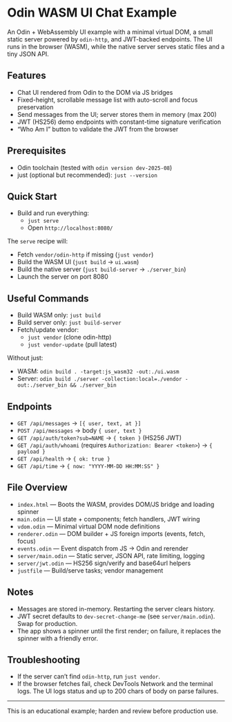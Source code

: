 # Odin WASM UI Chat Example

An Odin + WebAssembly UI example with a minimal virtual DOM, a small static server powered by `odin-http`, and JWT-backed endpoints. The UI runs in the browser (WASM), while the native server serves static files and a tiny JSON API.

## Features

- Chat UI rendered from Odin to the DOM via JS bridges
- Fixed-height, scrollable message list with auto-scroll and focus preservation
- Send messages from the UI; server stores them in memory (max 200)
- JWT (HS256) demo endpoints with constant-time signature verification
- “Who Am I” button to validate the JWT from the browser

## Prerequisites

- Odin toolchain (tested with `odin version dev-2025-08`)
- just (optional but recommended): `just --version`

## Quick Start

- Build and run everything:
  - `just serve`
  - Open `http://localhost:8080/`

The `serve` recipe will:
- Fetch `vendor/odin-http` if missing (`just vendor`)
- Build the WASM UI (`just build` → `ui.wasm`)
- Build the native server (`just build-server` → `./server_bin`)
- Launch the server on port 8080

## Useful Commands

- Build WASM only: `just build`
- Build server only: `just build-server`
- Fetch/update vendor:
  - `just vendor` (clone odin-http)
  - `just vendor-update` (pull latest)

Without just:
- WASM: `odin build . -target:js_wasm32 -out:./ui.wasm`
- Server: `odin build ./server -collection:local=./vendor -out:./server_bin && ./server_bin`

## Endpoints

- `GET /api/messages` → `[{ user, text, at }]`
- `POST /api/messages` → body `{ user, text }`
- `GET /api/auth/token?sub=NAME` → `{ token }` (HS256 JWT)
- `GET /api/auth/whoami` (requires `Authorization: Bearer <token>`) → `{ payload }`
- `GET /api/health` → `{ ok: true }`
- `GET /api/time` → `{ now: "YYYY-MM-DD HH:MM:SS" }`

## File Overview

- `index.html` — Boots the WASM, provides DOM/JS bridge and loading spinner
- `main.odin` — UI state + components; fetch handlers, JWT wiring
- `vdom.odin` — Minimal virtual DOM node definitions
- `renderer.odin` — DOM builder + JS foreign imports (events, fetch, focus)
- `events.odin` — Event dispatch from JS → Odin and rerender
- `server/main.odin` — Static server, JSON API, rate limiting, logging
- `server/jwt.odin` — HS256 sign/verify and base64url helpers
- `justfile` — Build/serve tasks; vendor management

## Notes

- Messages are stored in-memory. Restarting the server clears history.
- JWT secret defaults to `dev-secret-change-me` (see `server/main.odin`). Swap for production.
- The app shows a spinner until the first render; on failure, it replaces the spinner with a friendly error.

## Troubleshooting

- If the server can’t find `odin-http`, run `just vendor`.
- If the browser fetches fail, check DevTools Network and the terminal logs. The UI logs status and up to 200 chars of body on parse failures.

---
This is an educational example; harden and review before production use.

